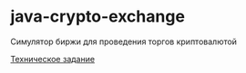 # java-crypto-exchange
Симулятор биржи для проведения торгов криптовалютой

[Техническое задание](./.readme/Technical%20specification.txt)